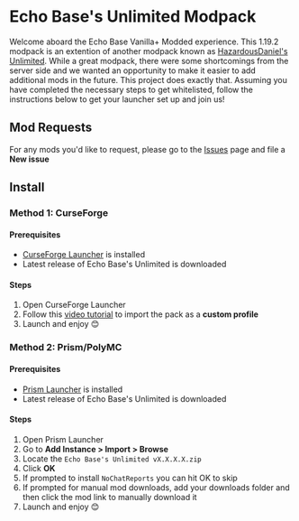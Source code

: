 # Echo Base's Unlimited Modpack
Welcome aboard the Echo Base Vanilla+ Modded experience. This 1.19.2 modpack is an extention of another modpack known as [HazardousDaniel's Unlimited](https://www.curseforge.com/minecraft/modpacks/hazardousdaniels-unlimited). While a great modpack, there were some shortcomings from the server side and we wanted an opportunity to make it easier to add additional mods in the future. This project does exactly that. Assuming you have completed the necessary steps to get whitelisted, follow the instructions below to get your launcher set up and join us!

## Mod Requests
For any mods you'd like to request, please go to the [Issues](./issues) page and file a **New issue**

## Install
### Method 1: CurseForge
#### Prerequisites
- [CurseForge Launcher](https://www.curseforge.com/download/app) is installed
- Latest release of Echo Base's Unlimited is downloaded

#### Steps
1. Open CurseForge Launcher
2. Follow this [video tutorial](https://www.youtube.com/watch?v=EGA6h3DMEEQ) to import the pack as a **custom profile**
3. Launch and enjoy 😊

### Method 2: Prism/PolyMC
#### Prerequisites
- [Prism Launcher](https://prismlauncher.org/download) is installed
- Latest release of Echo Base's Unlimited is downloaded

#### Steps
1. Open Prism Launcher
2. Go to **Add Instance > Import > Browse**
3. Locate the `Echo Base's Unlimited vX.X.X.X.zip`
4. Click **OK**
5. If prompted to install `NoChatReports` you can hit OK to skip
6. If prompted for manual mod downloads, add your downloads folder and then click the mod link to manually download it
7. Launch and enjoy 😊
